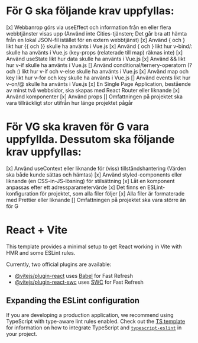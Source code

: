 # För G ska följande krav uppfyllas:

[x] Webbanrop görs via useEffect och information från en eller flera webbtjänster visas upp (Använd inte Cities-tjänsten; Det går bra att hämta från en lokal JSON-fil istället för en extern webbtjänst)
[x] Använd { och } likt hur {{ och }} skulle ha använts i Vue.js
[x] Använd { och } likt hur v-bind/: skulle ha använts i Vue.js (key-props (relaterade till map) räknas inte)
[x] Använd useState likt hur data skulle ha använts i Vue.js
[x] Använd && likt hur v-if skulle ha använts i Vue.js
[] Använd conditional/ternery-operatorn (? och :) likt hur v-if och v-else skulle ha använts i Vue.js
[x] Använd map och key likt hur v-for och key skulle ha använts i Vue.js
[] Använd events likt hur v-on/@ skulle ha använts i Vue.js
[x] En Single Page Application, bestående av minst två webbsidor, ska skapas med React Router eller liknande
[x] Använd komponenter
[x] Använd props
[] Omfattningen på projektet ska vara tillräckligt stor utifrån hur länge projektet pågår

# För VG ska kraven för G vara uppfyllda. Dessutom ska följande krav uppfyllas:

[x] Använd useContext eller liknande för (viss) tillståndshantering (Värden ska både kunde sättas och hämtas)
[x] Använd styled-components eller liknande (en CSS-in-JS-lösning) för stilsättning
[x] Låt en komponent anpassas efter ett adressparametervärde
[x] Det finns en ESLint-konfiguration för projektet, som alla filer följer
[x] Alla filer är formaterade med Prettier eller liknande
[] Omfattningen på projektet ska vara större än för G

# React + Vite

This template provides a minimal setup to get React working in Vite with HMR and some ESLint rules.

Currently, two official plugins are available:

- [@vitejs/plugin-react](https://github.com/vitejs/vite-plugin-react/blob/main/packages/plugin-react) uses [Babel](https://babeljs.io/) for Fast Refresh
- [@vitejs/plugin-react-swc](https://github.com/vitejs/vite-plugin-react/blob/main/packages/plugin-react-swc) uses [SWC](https://swc.rs/) for Fast Refresh

## Expanding the ESLint configuration

If you are developing a production application, we recommend using TypeScript with type-aware lint rules enabled. Check out the [TS template](https://github.com/vitejs/vite/tree/main/packages/create-vite/template-react-ts) for information on how to integrate TypeScript and [`typescript-eslint`](https://typescript-eslint.io) in your project.
